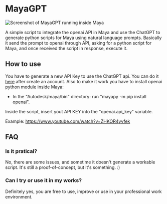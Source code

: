 # MayaGPT

![Screenshot of MayaGPT running inside Maya](https://i.ibb.co/ynW6b2j/Capturar.png)

A simple script to integrate the openai API in Maya and use the ChatGPT to generate python scripts for Maya using natural language prompts. Basically it send the prompt to openai through API, asking for a python script for Maya, and once received the script in response, execute it.

## How to use
You have to generate a new API Key to use the ChatGPT api. You can do it [here](https://platform.openai.com/account/api-keys) after create an account.
Also to make it work you have to install openai python module inside Maya:
- In the "Autodesk/maya/bin" directory: run "mayapy -m pip install openai".

Inside the script, insert yout API KEY into the "openai.api_key" variable.

Example:
https://www.youtube.com/watch?v=ZHKOR4yvfek

## FAQ
### Is it pratical?
No, there are some issues, and sometime it doesn't generate a workable script. It's still a proof-of-concept, but it's something. :)

### Can I try or use it in my works?
Definitely yes, you are free to use, improve or use in your professional work environment.
